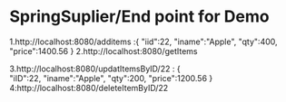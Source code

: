 # SpringSuplier/End point for Demo

1.http://localhost:8080/additems  :{
     "iid":22,
     "iname":"Apple",
      "qty":400,
      "price":1400.56
}
2.http://localhost:8080/getItems  

3.http://localhost:8080/updatItemsByID/22 :
     {    
      "iID":22,
     "iname":"Apple",
      "qty":200,
      "price":1200.56
}
4:http://localhost:8080/deleteItemByID/22



